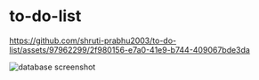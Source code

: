 # to-do-list




https://github.com/shruti-prabhu2003/to-do-list/assets/97962299/2f980156-e7a0-41e9-b744-409067bde3da

![database screenshot](https://github.com/shruti-prabhu2003/to-do-list/assets/97962299/51ca6875-35af-468b-90c7-22dad777bb30)
